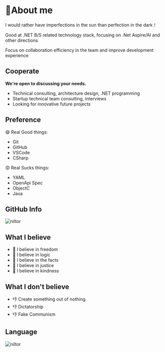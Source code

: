 # 👋About me 

I would rather have imperfections in the sun than perfection in the dark！

Good at .NET B/S related technology stack, focusing on .Net Aspire/AI and other directions

Focus on collaboration efficiency in the team and improve development experience

## Cooperate

**We're open to discussing your needs.**

- Technical consulting, architecture design, .NET programming
- Startup technical team consulting, interviews
- Looking for innovative future projects

## Preference

😄 Real Good things:
- Git
- GitHub
- VSCode
- CSharp

😡 Real Sucks things: 
- YAML
- OpenApi Spec
- ObjectC
- Java

## GitHub Info
<div>
  <img align="center" src="https://github-readme-stats.vercel.app/api?username=niltor&show_icons=true&theme=dark" alt="niltor" />
<div/>
  
## What I believe
- 💪 I believe in freedom
- 💪 I believe in logic
- 💪 I believe in the facts
- 💪 I believe in justice
- 💪 I believe in kindness

## What I don't believe
- 👎 Create something out of nothing
- 👎 Dictatorship
- 👎 Fake Communism

## Language
 <div>
  <img align="center" src="https://github-readme-stats.vercel.app/api/top-langs/?username=niltor&layout=compact&hide=html&theme=dark" alt="niltor" />
</div>
